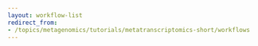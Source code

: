 ```yaml
---
layout: workflow-list
redirect_from:
- /topics/metagenomics/tutorials/metatranscriptomics-short/workflows
---
```

